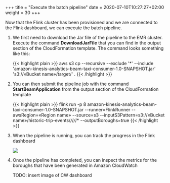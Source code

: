 +++
title = "Execute the batch pipeline"
date = 2020-07-10T10:27:27+02:00
weight = 30
+++

Now that the Flink cluster has been provisioned and we are connected to the Flink dashboard, we can execute the batch pipeline.

1. We first need to download the Jar file of the pipeline to the EMR cluster. Execute the command **DownloadJarFile** that you can find in the output section of the CloudFormation template. The command looks something like this:

	{{< highlight plain >}}
aws s3 cp --recursive --exclude '*' --include 'amazon-kinesis-analytics-beam-taxi-consumer-1.0-SNAPSHOT.jar' 's3://«Bucket name»/target/' .
{{< /highlight >}}

1. You can then submit the pipeline job with the command **StartBeamApplication** from the output section of the CloudFormation template

	{{< highlight plain >}}
flink run -p 8 amazon-kinesis-analytics-beam-taxi-consumer-1.0-SNAPSHOT.jar --runner=FlinkRunner --awsRegion=«Region name» --source=s3 --inputS3Pattern=s3://«Bucket name»/historic-trip-events/*/*/*/*/* --outputBoroughs=true
{{< /highlight >}}

1. When the pipeline is running, you can track the progress in the Flink dashboard

	![](/images/beam-on-kda/emr-flink-dashboard.png)

1. Once the pipeline has completed, you can inspect the metrics for the boroughs that have been generated in Amazon CloudWatch

	TODO: insert image of CW dashboard
